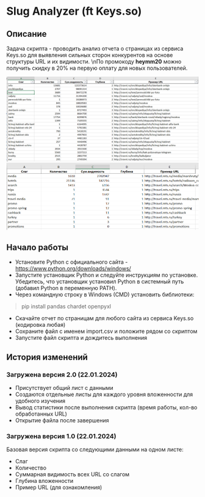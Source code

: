 # Slug Analyzer (ft Keys.so)

## Описание
Задача скрипта - проводить анализ отчета о страницах из сервиса Keys.so для выявления сильных сторон конкурентов на основе структуры URL и их видимости.
\nПо промокоду **heymm20** можно получить скидку в 20% на первую оплату для новых пользователей.

![Результаты](/images/demo.png)
![Результаты](/images/demo2.png)

## Начало работы
* Установите Python с официального сайта - https://www.python.org/downloads/windows/
* Запустите установщик Python и следуйте инструкциям по установке. Убедитесь, что установщик установил Python в системный путь (добавил Python в переменную PATH).
* Через командную строку в Windows (CMD) установить библиотеки:
> pip install pandas chardet openpyxl
* Скачайте отчет по страницам для любого сайта из сервиса Keys.so (кодировка любая)
* Сохраните файл с именем import.csv и положите рядом со скриптом
* Запустите файл скрипта и дождитесь выполнения

## История изменений
### Загружена версия 2.0 (22.01.2024)
* Присутствует общий лист с данными
* Создаются отдельные листы для каждого уровня вложенности для удобного изучения
* Вывод статистики после выполнения скрипта (время работы, кол-во обработанных URL)
* Открытие файла после завершения

### Загружена версия 1.0 (22.01.2024)
Базовая версия скрипта со следующими данными на одном листе:
* Слаг
* Количество
* Суммарная видимость всех URL со слагом
* Глубина вложенности
* Пример URL (для ознакомления)
